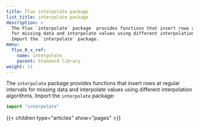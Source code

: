 ```yaml
---
title: Flux interpolate package
list_title: interpolate package
description: >
  The Flux `interpolate` package  provides functions that insert rows at regular intervals
  for missing data and interpolate values using different interpolation algorithms.
  Import the `interpolate` package.
menu:
  flux_0_x_ref:
    name: interpolate
    parent: Standard library
weight: 11
---
```


The `interpolate` package provides functions that insert rows at regular intervals
for missing data and interpolate values using different interpolation algorithms.
Import the `interpolate` package:

```js
import "interpolate"
```

{{< children type="articles" show="pages" >}}
